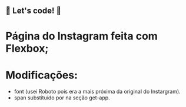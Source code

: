 
## 🚀 Let's code! 🚀

# Página do Instagram feita com Flexbox;

# Modificações: 
- font (usei Roboto pois era a mais próxima da original do Instargram).
- span substituído por <a> na seção get-app.


